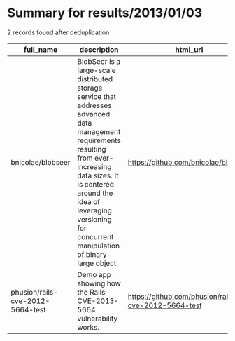 
# Summary for results/2013/01/03
    
2 records found after deduplication

| full_name | description | html_url | matched_list | matched_count | pushed_at | size | stargazers_count | language | forks_count | vul_ids |
|----------------------------------|------------------------------------------------------------------------------------------------------------------------------------------------------------------------------------------------------------------------------------------------------------------|-----------------------------------------------------|----------------|-----------------|---------------------------|--------|--------------------|------------|---------------|------------------------------------|
| bnicolae/blobseer | BlobSeer is a large-scale distributed storage service that addresses advanced data management requirements resulting from ever-increasing data sizes. It is centered around the idea of leveraging versioning for concurrent manipulation of binary large object | https://github.com/bnicolae/blobseer | ['exploit'] | 1 | 2013-01-03 15:18:17+00:00 | 725 | 8 | C++ | 2 | [] |
| phusion/rails-cve-2012-5664-test | Demo app showing how the Rails CVE-2013-5664 vulnerability works. | https://github.com/phusion/rails-cve-2012-5664-test | ['cve-2'] | 1 | 2013-01-03 13:15:30+00:00 | 134 | 2 | Ruby | 1 | ['CVE-2012-5664', 'CVE-2013-5664'] |
